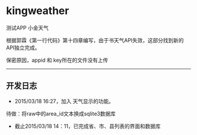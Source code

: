 # kingweather
测试APP 小金天气 

根据郭霖《第一行代码》第十四章编写，由于书天气API失效，这部分找到新的API独立完成。

保密原因，appid 和 key所在的文件没有上传

----------------------
## 开发日志

- 2015/03/18 16:27，加入 天气显示的功能。

待做：将raw中的area_id文本换成sqlite3数据库

- 截止2015/03/18 14：11，已完成省、市、县列表的界面和数据库